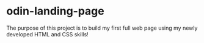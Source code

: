 # odin-landing-page
The purpose of this project is to build my first full web page using my 
newly developed HTML and CSS skills!
